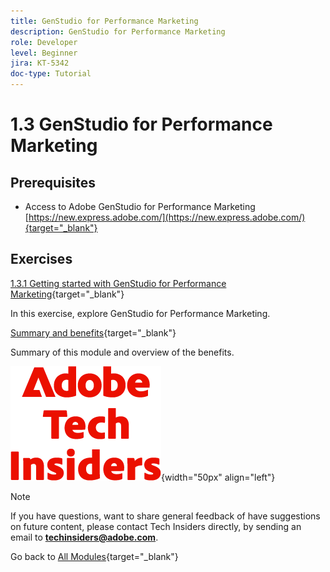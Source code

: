 ```yaml
---
title: GenStudio for Performance Marketing
description: GenStudio for Performance Marketing
role: Developer
level: Beginner
jira: KT-5342
doc-type: Tutorial
---
```

# 1.3 GenStudio for Performance Marketing


## Prerequisites

- Access to Adobe GenStudio for Performance Marketing [https://new.express.adobe.com/](https://new.express.adobe.com/){target="_blank"}

## Exercises

[1.3.1 Getting started with GenStudio for Performance Marketing](./ex1.md){target="_blank"}

In this exercise, explore GenStudio for Performance Marketing.

[Summary and benefits](./summary.md){target="_blank"}

Summary of this module and overview of the benefits.

![Tech Insiders](./../../../assets/images/techinsiders.png){width="50px" align="left"}

>[!NOTE]
>
>If you have questions, want to share general feedback of have suggestions on future content, please contact Tech Insiders directly, by sending an email to **techinsiders@adobe.com**.

Go back to [All Modules](../../../overview.md){target="_blank"}
